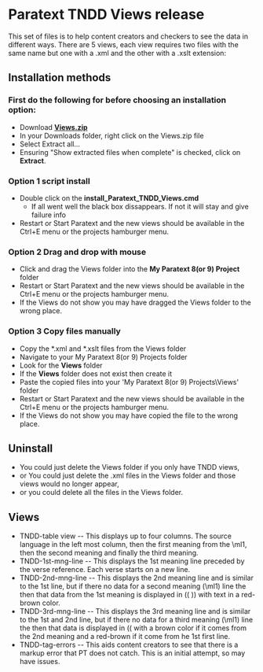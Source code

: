 # Paratext TNDD Views release

This set of files is to help content creators and checkers to see the data in different ways. There are 5 views, each view requires two files with the same name but one with a .xml and the other with a .xslt extension:

## Installation methods

### First do the following for before choosing an installation option:
- Download **[Views.zip](https://github.com/SILAsiaPub/PT-Views/releases/download/latest/Views.zip)** 
- In your Downloads folder, right click on the Views.zip file
- Select Extract all...
- Ensuring "Show extracted files when complete" is checked, click on **Extract**.

### Option 1 script install
- Double click on the **install_Paratext_TNDD_Views.cmd**
  - If all went well the black box dissappears. If not it will stay and give failure info
- Restart or Start Paratext and the new views should be available in the Ctrl+E menu or the projects hamburger menu.

### Option 2 Drag and drop with mouse
- Click and drag the Views folder into the **My Paratext 8(or 9) Project** folder
- Restart or Start Paratext and the new views should be available in the Ctrl+E menu or the projects hamburger menu.
- If the Views do not show you may have dragged the Views folder to the wrong place.

### Option 3 Copy files manually
- Copy the *.xml and *.xslt files from the Views folder
- Navigate to your My Paratext 8(or 9) Projects folder
- Look for the **Views** folder
- If the **Views** folder does not exist then create it
- Paste the copied files into your 'My Paratext 8(or 9) Projects\Views' folder
- Restart or Start Paratext and the new views should be available in the Ctrl+E menu or the projects hamburger menu.
- If the Views do not show you may have copied the file to the wrong place.

## Uninstall
- You could just delete the Views folder if you only have TNDD views,
- or You could just delete the .xml files in the Views folder and those views would no longer appear,
- or you could delete all the files in the Views folder.

## Views

- TNDD-table view -- This displays up to four columns. The source language in the left most column, then the first meaning from the \ml1, then the second meaning and finally the third meaning.
- TNDD-1st-mng-line -- This displays the 1st meaning line preceded by the verse reference. Each verse starts on a new line.
- TNDD-2nd-mng-line -- This displays the 2nd meaning line and is similar to the 1st line, but if there no data for a second meaning (\ml1) line the then that data from the 1st meaning is displayed in (( )) with text in a red-brown color.
- TNDD-3rd-mng-line -- This displays the 3rd meaning line and is similar to the 1st and 2nd line, but if there no data for a third meaning (\ml1) line the then that data is displayed in (( with a brown color if it comes from the 2nd meaning and a red-brown if it come from he 1st first line.
- TNDD-tag-errors -- This aids content creators to see that there is a markup error that PT does not catch. This is an initial attempt, so may have issues.

